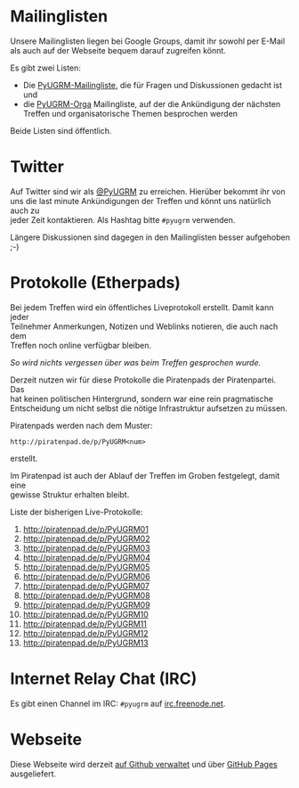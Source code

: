 <!-- 
.. title: Kommunikation
.. hidetitle: True
.. slug: kommunikation
.. date: 2014/05/01 17:44:04
.. tags: 
.. link: 
.. description: Kommunikation via E-Mail, Mailinglisten und Social Media
.. type: text
-->

# Mailinglisten

Unsere Mailinglisten liegen bei Google Groups, damit ihr sowohl per E-Mail  
als auch auf der Webseite bequem darauf zugreifen könnt.

Es gibt zwei Listen:

* Die [PyUGRM-Mailingliste][pyugrm], die für Fragen und Diskussionen gedacht ist und
* die [PyUGRM-Orga][pyugrm-orga] Mailingliste, auf der die Ankündigung der nächsten  
  Treffen und organisatorische Themen besprochen werden

Beide Listen sind öffentlich.

# Twitter

Auf Twitter sind wir als [@PyUGRM][twitter] zu erreichen. Hierüber bekommt ihr von  
uns die last minute Ankündigungen der Treffen und könnt uns natürlich auch zu  
jeder Zeit kontaktieren. Als Hashtag bitte `#pyugrm` verwenden.

Längere Diskussionen sind dagegen in den Mailinglisten besser aufgehoben ;-)

# Protokolle (Etherpads)

Bei jedem Treffen wird ein öffentliches Liveprotokoll erstellt. Damit kann jeder  
Teilnehmer Anmerkungen, Notizen und Weblinks notieren, die auch nach dem  
Treffen noch online verfügbar bleiben. 

*So wird nichts vergessen über was beim Treffen gesprochen wurde.*

Derzeit nutzen wir für diese Protokolle die Piratenpads der Piratenpartei. Das  
hat keinen politischen Hintergrund, sondern war eine rein pragmatische  
Entscheidung um nicht selbst die nötige Infrastruktur aufsetzen zu müssen.

Piratenpads werden nach dem Muster: 

    http://piratenpad.de/p/PyUGRM<num>

erstellt.

Im Piratenpad ist auch der Ablauf der Treffen im Groben festgelegt, damit eine  
gewisse Struktur erhalten bleibt.

Liste der bisherigen Live-Protokolle:

1. <http://piratenpad.de/p/PyUGRM01>
1. <http://piratenpad.de/p/PyUGRM02>
1. <http://piratenpad.de/p/PyUGRM03>
1. <http://piratenpad.de/p/PyUGRM04>
1. <http://piratenpad.de/p/PyUGRM05>
1. <http://piratenpad.de/p/PyUGRM06>
1. <http://piratenpad.de/p/PyUGRM07>
1. <http://piratenpad.de/p/PyUGRM08>
1. <http://piratenpad.de/p/PyUGRM09>
1. <http://piratenpad.de/p/PyUGRM10>
1. <http://piratenpad.de/p/PyUGRM11>
1. <http://piratenpad.de/p/PyUGRM12>
1. <http://piratenpad.de/p/PyUGRM13>

# Internet Relay Chat (IRC)

Es gibt einen Channel im IRC: `#pyugrm` auf <a href="irc://irc.freenode.net">irc.freenode.net</a>.

# Webseite

Diese Webseite wird derzeit [auf Github verwaltet][pyugrm-github] und über
[GitHub Pages][github-pages] ausgeliefert.


[twitter]: https://twitter.com/PyUGRM
[pyugrm]: https://groups.google.com/forum/#!forum/pyugrm
[pyugrm-orga]: https://groups.google.com/forum/#!forum/pyugrm-orga
[pyugrm-github]: https://github.com/PyUGRM/
[github-pages]: https://pages.github.com/
